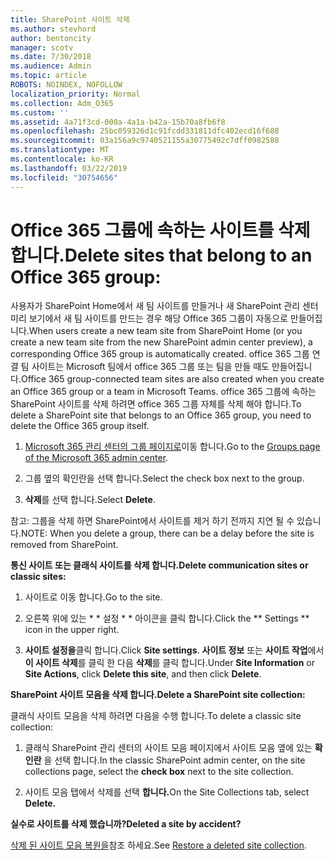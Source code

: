 ```yaml
---
title: SharePoint 사이트 삭제
ms.author: stevhord
author: bentoncity
manager: scotv
ms.date: 7/30/2018
ms.audience: Admin
ms.topic: article
ROBOTS: NOINDEX, NOFOLLOW
localization_priority: Normal
ms.collection: Adm_O365
ms.custom: ''
ms.assetid: 4a71f3cd-000a-4a1a-b42a-15b70a8fb6f8
ms.openlocfilehash: 25bc059326d1c91fcdd331811dfc402ecd16f688
ms.sourcegitcommit: 03a156a9c9740521155a30775492c7dff0982588
ms.translationtype: MT
ms.contentlocale: ko-KR
ms.lasthandoff: 03/22/2019
ms.locfileid: "30754656"
---
```

# <a name="delete-sites-that-belong-to-an-office-365-group"></a><span data-ttu-id="5b6ed-102">Office 365 그룹에 속하는 사이트를 삭제 합니다.</span><span class="sxs-lookup"><span data-stu-id="5b6ed-102">Delete sites that belong to an Office 365 group:</span></span>

<span data-ttu-id="5b6ed-103">사용자가 SharePoint Home에서 새 팀 사이트를 만들거나 새 SharePoint 관리 센터 미리 보기에서 새 팀 사이트를 만드는 경우 해당 Office 365 그룹이 자동으로 만들어집니다.</span><span class="sxs-lookup"><span data-stu-id="5b6ed-103">When users create a new team site from SharePoint Home (or you create a new team site from the new SharePoint admin center preview), a corresponding Office 365 group is automatically created.</span></span> <span data-ttu-id="5b6ed-104">office 365 그룹 연결 팀 사이트는 Microsoft 팀에서 office 365 그룹 또는 팀을 만들 때도 만들어집니다.</span><span class="sxs-lookup"><span data-stu-id="5b6ed-104">Office 365 group-connected team sites are also created when you create an Office 365 group or a team in Microsoft Teams.</span></span> <span data-ttu-id="5b6ed-105">office 365 그룹에 속하는 SharePoint 사이트를 삭제 하려면 office 365 그룹 자체를 삭제 해야 합니다.</span><span class="sxs-lookup"><span data-stu-id="5b6ed-105">To delete a SharePoint site that belongs to an Office 365 group, you need to delete the Office 365 group itself.</span></span> 
  
1. <span data-ttu-id="5b6ed-106">[Microsoft 365 관리 센터의 그룹 페이지로](https://portal.office.com/adminportal/home#/groups)이동 합니다.</span><span class="sxs-lookup"><span data-stu-id="5b6ed-106">Go to the [Groups page of the Microsoft 365 admin center](https://portal.office.com/adminportal/home#/groups).</span></span>
    
2. <span data-ttu-id="5b6ed-107">그룹 옆의 확인란을 선택 합니다.</span><span class="sxs-lookup"><span data-stu-id="5b6ed-107">Select the check box next to the group.</span></span>
    
3. <span data-ttu-id="5b6ed-108">**삭제**를 선택 합니다.</span><span class="sxs-lookup"><span data-stu-id="5b6ed-108">Select **Delete**.</span></span>
    
<span data-ttu-id="5b6ed-109">참고: 그룹을 삭제 하면 SharePoint에서 사이트를 제거 하기 전까지 지연 될 수 있습니다.</span><span class="sxs-lookup"><span data-stu-id="5b6ed-109">NOTE: When you delete a group, there can be a delay before the site is removed from SharePoint.</span></span>
  
<span data-ttu-id="5b6ed-110">**통신 사이트 또는 클래식 사이트를 삭제 합니다.**</span><span class="sxs-lookup"><span data-stu-id="5b6ed-110">**Delete communication sites or classic sites:**</span></span>

1. <span data-ttu-id="5b6ed-111">사이트로 이동 합니다.</span><span class="sxs-lookup"><span data-stu-id="5b6ed-111">Go to the site.</span></span>
  
2. <span data-ttu-id="5b6ed-112">오른쪽 위에 있는 \* \* 설정 \* \* 아이콘을 클릭 합니다.</span><span class="sxs-lookup"><span data-stu-id="5b6ed-112">Click the \*\* Settings \*\* icon in the upper right.</span></span> 
  
3. <span data-ttu-id="5b6ed-113">**사이트 설정을**클릭 합니다.</span><span class="sxs-lookup"><span data-stu-id="5b6ed-113">Click **Site settings**.</span></span> <span data-ttu-id="5b6ed-114">**사이트 정보** 또는 **사이트 작업**에서 **이 사이트 삭제**를 클릭 한 다음 **삭제**를 클릭 합니다.</span><span class="sxs-lookup"><span data-stu-id="5b6ed-114">Under **Site Information** or **Site Actions**, click **Delete this site**, and then click **Delete**.</span></span>
  
<span data-ttu-id="5b6ed-115">**SharePoint 사이트 모음을 삭제 합니다.**</span><span class="sxs-lookup"><span data-stu-id="5b6ed-115">**Delete a SharePoint site collection:**</span></span>

<span data-ttu-id="5b6ed-116">클래식 사이트 모음을 삭제 하려면 다음을 수행 합니다.</span><span class="sxs-lookup"><span data-stu-id="5b6ed-116">To delete a classic site collection:</span></span>
  
1. <span data-ttu-id="5b6ed-117">클래식 SharePoint 관리 센터의 사이트 모음 페이지에서 사이트 모음 옆에 있는 **확인란** 을 선택 합니다.</span><span class="sxs-lookup"><span data-stu-id="5b6ed-117">In the classic SharePoint admin center, on the site collections page, select the **check box** next to the site collection.</span></span> 
    
2. <span data-ttu-id="5b6ed-118">사이트 모음 탭에서 삭제를 선택 **합니다.**</span><span class="sxs-lookup"><span data-stu-id="5b6ed-118">On the Site Collections tab, select **Delete.**</span></span>
    
<span data-ttu-id="5b6ed-119">**실수로 사이트를 삭제 했습니까?**</span><span class="sxs-lookup"><span data-stu-id="5b6ed-119">**Deleted a site by accident?**</span></span>

<span data-ttu-id="5b6ed-120">[삭제 된 사이트 모음 복원을](https://go.microsoft.com/fwlink/?linkid=867660)참조 하세요.</span><span class="sxs-lookup"><span data-stu-id="5b6ed-120">See [Restore a deleted site collection](https://go.microsoft.com/fwlink/?linkid=867660).</span></span>
  

